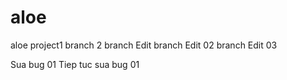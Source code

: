 # aloe
aloe project1
branch 2
branch Edit
branch Edit 02
branch Edit 03

Sua bug 01
Tiep tuc sua bug 01
